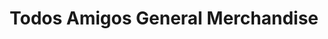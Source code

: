 ---
title: "Todos Amigos General Merchandise"
url: /batangas-city/todos-amigos-general-merchandise/
shop: Möbel
---
